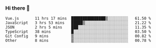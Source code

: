 ### Hi there 👋

<!--
**hjklink/hjklink** is a ✨ _special_ ✨ repository because its `README.md` (this file) appears on your GitHub profile.

Here are some ideas to get you started:

- 🔭 I’m currently working on ...
- 🌱 I’m currently learning ...
- 👯 I’m looking to collaborate on ...
- 🤔 I’m looking for help with ...
- 💬 Ask me about ...
- 📫 How to reach me: ...
- 😄 Pronouns: ...
- ⚡ Fun fact: ...
-->


<!--START_SECTION:waka-->

```text
Vue.js       11 hrs 17 mins  ███████████████▒░░░░░░░░░   61.50 %
JavaScript   3 hrs 53 mins   █████▒░░░░░░░░░░░░░░░░░░░   21.22 %
JSON         2 hrs 5 mins    ███░░░░░░░░░░░░░░░░░░░░░░   11.35 %
TypeScript   38 mins         █░░░░░░░░░░░░░░░░░░░░░░░░   03.50 %
Git Config   9 mins          ▒░░░░░░░░░░░░░░░░░░░░░░░░   00.82 %
Other        8 mins          ▒░░░░░░░░░░░░░░░░░░░░░░░░   00.78 %
```

<!--END_SECTION:waka-->

